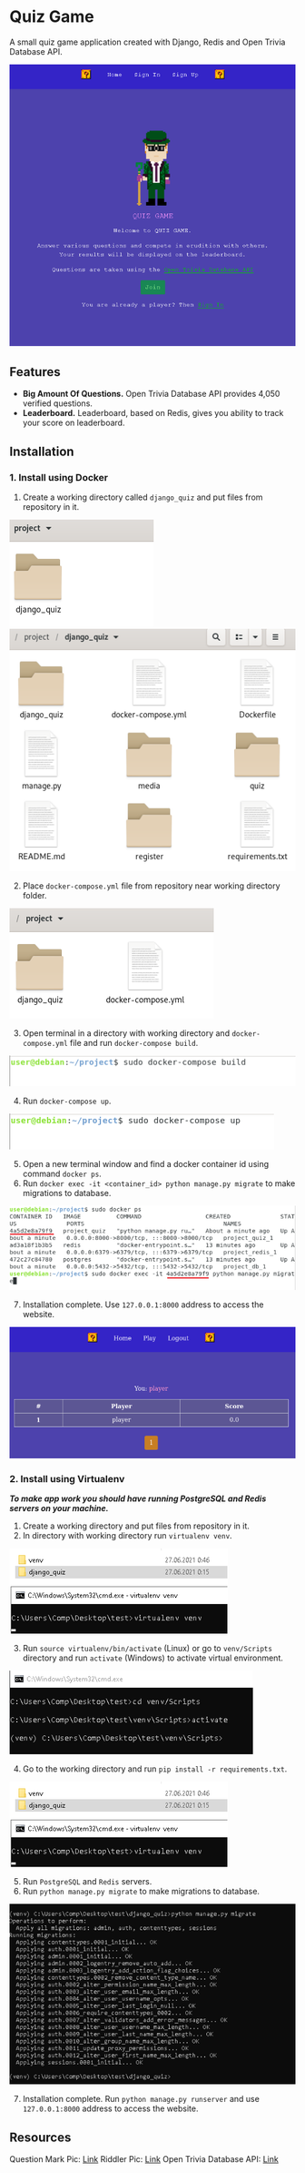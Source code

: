 # Quiz Game

A small quiz game application created with Django, Redis and Open Trivia Database API.

![alt text](https://github.com/zalexvic/python-django-quiz/blob/develop/readme_images/main_page.png "Main Page Image")

## Features

- **Big Amount Of Questions.** Open Trivia Database API provides 4,050 verified questions.
- **Leaderboard.** Leaderboard, based on Redis, gives you ability to track your score on leaderboard.

## Installation

### 1. Install using Docker

1. Create a working directory called ```django_quiz``` and put files from repository in it.
   
![alt text](https://github.com/zalexvic/python-django-quiz/blob/develop/readme_images/docker_1_1.png "Docker Install 1.1")
![alt text](https://github.com/zalexvic/python-django-quiz/blob/develop/readme_images/docker_1_2.png "Docker Install 1.2")

2. Place ```docker-compose.yml``` file from repository near working directory folder.
   
![alt text](https://github.com/zalexvic/python-django-quiz/blob/develop/readme_images/docker_2.png "Docker Install 2")

3. Open terminal in a directory with working directory and ```docker-compose.yml``` file and run ```docker-compose build```.
   
![alt text](https://github.com/zalexvic/python-django-quiz/blob/develop/readme_images/docker_3.png "Docker Install 3")

4. Run ```docker-compose up```.
   
![alt text](https://github.com/zalexvic/python-django-quiz/blob/develop/readme_images/docker_4.png "Docker Install 4")

5. Open a new terminal window and find a docker container id using command ```docker ps```.
6. Run ```docker exec -it <container_id> python manage.py migrate``` to make migrations to database.
   
![alt text](https://github.com/zalexvic/python-django-quiz/blob/develop/readme_images/docker_6.png "Docker Install 6")

7. Installation complete. Use ```127.0.0.1:8000``` address to access the website.
   
![alt text](https://github.com/zalexvic/python-django-quiz/blob/develop/readme_images/docker_7.png "Docker Install 7")


### 2. Install using Virtualenv

***To make app work you should have running PostgreSQL and Redis servers on your machine.*** 

1. Create a working directory and put files from repository in it.
2. In directory with working directory run ```virtualenv venv```.
   
![alt text](https://github.com/zalexvic/python-django-quiz/blob/develop/readme_images/venv_2.png "Virtualenv Install 2")

3. Run ```source virtualenv/bin/activate``` (Linux) or go to ```venv/Scripts``` directory and run ```activate``` (Windows)  to activate virtual environment.
   
![alt text](https://github.com/zalexvic/python-django-quiz/blob/develop/readme_images/venv_3.png "Virtualenv Install 3")

4. Go to the working directory and run ```pip install -r requirements.txt```.
   
![alt text](https://github.com/zalexvic/python-django-quiz/blob/develop/readme_images/venv_4.png "Virtualenv Install 4")

5. Run ```PostgreSQL``` and ```Redis``` servers.
6. Run ```python manage.py migrate``` to make migrations to database.
   
![alt text](https://github.com/zalexvic/python-django-quiz/blob/develop/readme_images/venv_6.png "Virtualenv Install 6")

7. Installation complete. Run ```python manage.py runserver``` and use ```127.0.0.1:8000``` address to access the website.


## Resources
Question Mark Pic: [Link](https://www.pixilart.com/art/pixel-mario-question-mark-block-a16e719614a255f)
Riddler Pic: [Link](https://alcreed.tumblr.com/image/110508401819)
Open Trivia Database API: [Link](https://opentdb.com/api_config.php)